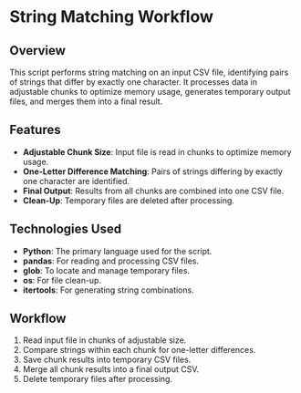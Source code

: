 # String Matching Workflow

## Overview
This script performs string matching on an input CSV file, identifying pairs of strings that differ by exactly one character. It processes data in adjustable chunks to optimize memory usage, generates temporary output files, and merges them into a final result.

## Features
- **Adjustable Chunk Size**: Input file is read in chunks to optimize memory usage.
- **One-Letter Difference Matching**: Pairs of strings differing by exactly one character are identified.
- **Final Output**: Results from all chunks are combined into one CSV file.
- **Clean-Up**: Temporary files are deleted after processing.

## Technologies Used
- **Python**: The primary language used for the script.
- **pandas**: For reading and processing CSV files.
- **glob**: To locate and manage temporary files.
- **os**: For file clean-up.
- **itertools**: For generating string combinations.

## Workflow
1. Read input file in chunks of adjustable size.
2. Compare strings within each chunk for one-letter differences.
3. Save chunk results into temporary CSV files.
4. Merge all chunk results into a final output CSV.
5. Delete temporary files after processing.
